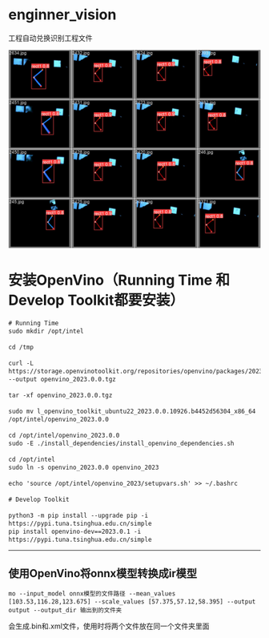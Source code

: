 # enginner_vision
工程自动兑换识别工程文件

![识别效果图](./img/box.jpg)

# 安装OpenVino（Running Time 和 Develop Toolkit都要安装）

```SH
# Running Time
sudo mkdir /opt/intel

cd /tmp

curl -L https://storage.openvinotoolkit.org/repositories/openvino/packages/2023.0/linux/l_openvino_toolkit_ubuntu22_2023.0.0.10926.b4452d56304_x86_64.tgz --output openvino_2023.0.0.tgz

tar -xf openvino_2023.0.0.tgz

sudo mv l_openvino_toolkit_ubuntu22_2023.0.0.10926.b4452d56304_x86_64 /opt/intel/openvino_2023.0.0

cd /opt/intel/openvino_2023.0.0
sudo -E ./install_dependencies/install_openvino_dependencies.sh

cd /opt/intel
sudo ln -s openvino_2023.0.0 openvino_2023

echo 'source /opt/intel/openvino_2023/setupvars.sh' >> ~/.bashrc

# Develop Toolkit

python3 -m pip install --upgrade pip -i https://pypi.tuna.tsinghua.edu.cn/simple
pip install openvino-dev==2023.0.1 -i https://pypi.tuna.tsinghua.edu.cn/simple

```

---

## 使用OpenVino将onnx模型转换成ir模型

```SH
mo --input_model onnx模型的文件路径 --mean_values [103.53,116.28,123.675] --scale_values [57.375,57.12,58.395] --output output --output_dir 输出到的文件夹
```

会生成.bin和.xml文件，使用时将两个文件放在同一个文件夹里面
